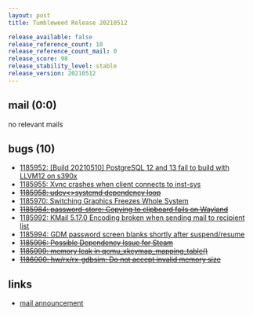 ```yaml
---
layout: post
title: Tumbleweed Release 20210512

release_available: false
release_reference_count: 10
release_reference_count_mail: 0
release_score: 98
release_stability_level: stable
release_version: 20210512
---
```


## mail (0:0)

no relevant mails

## bugs (10)

<!--more-->

- [1185952: \[Build 20210510\] PostgreSQL 12 and 13 fail to build with LLVM12 on s390x](https://bugzilla.opensuse.org/show_bug.cgi?id=1185952)
- [1185955: Xvnc crashes when client connects to inst-sys](https://bugzilla.opensuse.org/show_bug.cgi?id=1185955)
- ~~[1185958: udev<>systemd dependency loop](https://bugzilla.opensuse.org/show_bug.cgi?id=1185958)~~
- [1185970: Switching Graphics Freezes Whole System](https://bugzilla.opensuse.org/show_bug.cgi?id=1185970)
- ~~[1185984: password-store: Copying to clipboard fails on Wayland](https://bugzilla.opensuse.org/show_bug.cgi?id=1185984)~~
- [1185992: KMail 5.17.0 Encoding broken when sending mail to recipient list](https://bugzilla.opensuse.org/show_bug.cgi?id=1185992)
- [1185994: GDM password screen blanks shortly after suspend/resume](https://bugzilla.opensuse.org/show_bug.cgi?id=1185994)
- ~~[1185996: Possible Dependency Issue for Steam](https://bugzilla.opensuse.org/show_bug.cgi?id=1185996)~~
- ~~[1185999: memory leak in qemu_xkeymap_mapping_table()](https://bugzilla.opensuse.org/show_bug.cgi?id=1185999)~~
- ~~[1186000: hw/rx/rx-gdbsim: Do not accept invalid memory size](https://bugzilla.opensuse.org/show_bug.cgi?id=1186000)~~



## links

- [mail announcement](https://lists.opensuse.org/archives/list/factory@lists.opensuse.org/thread/DJUGPV44MDJUZCB2LHGX4XJF4ALUFRFQ)
